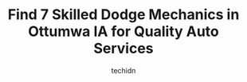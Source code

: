 ---
layout: ampstory
image: https://images.unsplash.com/photo-1629240543128-7af4196c0bd0?ixlib=rb-4.0.3&ixid=MnwxMjA3fDB8MHxwaG90by1wYWdlfHx8fGVufDB8fHx8&auto=format&fit=crop&w=640&h=853&q=80
author: techidn
featured: false
description: If youre in need of trustworthy and skilled Dodge Mechanic in Ottumwa IA, USA, youll be pleased to discover the 7 best Dodge Mechanic in town. Their expertise and commitment to customer sa
title: Find 7 Skilled Dodge Mechanics in Ottumwa IA for Quality Auto Services
cover:
   title: Find 7 Skilled Dodge Mechanics in Ottumwa IA for Quality Auto Services
   subtitle: Rickpate
   background: https://images.unsplash.com/photo-1629240543128-7af4196c0bd0?ixlib=rb-4.0.3&ixid=MnwxMjA3fDB8MHxwaG90by1wYWdlfHx8fGVufDB8fHx8&auto=format&fit=crop&w=640&h=853&q=80

pages: 
 - layout: thirds
   top: <h1>#1 Midwest Auto</h1>
   bottom: "<p>Great place!  I broke down near them and they went above and beyond to help me get back on the road.  They helped me find a rental car and gave me a ride to enterprise wh</p>"
   background: https://www.knot35.com/toplist/wp-content/uploads/2023/06/best-dodge-mechanic-1-in-ottumwa-ia-1685841896.jpeg
   backgroundblur: true
 - layout: thirds
   top: <h1>#2 Firestone Complete Auto Care</h1>
   bottom: "<p>225 W Main St, Ottumwa, IA 52501, United States</p>"
   background: https://www.knot35.com/toplist/wp-content/uploads/2023/06/best-dodge-mechanic-2-in-ottumwa-ia-1685841896.jpeg
   cta:
      link: https://www.knot35.com/toplist/find-7-skilled-dodge-mechanics-in-ottumwa-ia-for-quality-auto-services/
      text: Find 7 Skilled Dodge Mechanics in Ottumwa IA for Quality Auto Services
 - layout: thirds
   top: <h1>#3 C&C Automotive</h1>
   bottom: "<p>202 S Benton St, Ottumwa, IA 52501, United States</p>"
   background: https://www.knot35.com/toplist/wp-content/uploads/2023/06/best-dodge-mechanic-3-in-ottumwa-ia-1685841897.jpeg
   cta:
      link: https://www.knot35.com/toplist/find-7-skilled-dodge-mechanics-in-ottumwa-ia-for-quality-auto-services/
      text: Find 7 Skilled Dodge Mechanics in Ottumwa IA for Quality Auto Services
 - layout: thirds
   top: <h1>#4 Vice Transmission & Auto Repair</h1>
   bottom: "<p>235 N Madison Ave, Ottumwa, IA 52501, United States</p>"
   background: https://images.unsplash.com/photo-1614648718611-0635f29016cb?ixlib=rb-4.0.3&ixid=MnwxMjA3fDB8MHxwaG90by1wYWdlfHx8fGVufDB8fHx8&auto=format&fit=crop&w=640&h=853&q=80
   cta:
      link: https://www.knot35.com/toplist/find-7-skilled-dodge-mechanics-in-ottumwa-ia-for-quality-auto-services/
      text: Find 7 Skilled Dodge Mechanics in Ottumwa IA for Quality Auto Services
 - layout: thirds
   top: <h1>#5 Ricks Transmission & Auto Rpr</h1>
   bottom: "<p>1001 S Madison Ave, Ottumwa, IA 52501, United States</p>"
   background: https://images.unsplash.com/photo-1580610447943-1bfbef5efe07?ixlib=rb-4.0.3&ixid=MnwxMjA3fDB8MHxwaG90by1wYWdlfHx8fGVufDB8fHx8&auto=format&fit=crop&w=640&h=853&q=80
   cta:
      link: https://www.knot35.com/toplist/find-7-skilled-dodge-mechanics-in-ottumwa-ia-for-quality-auto-services/
      text: Find 7 Skilled Dodge Mechanics in Ottumwa IA for Quality Auto Services
 - layout: thirds
   top: <h1>#6 TechPro Automotive</h1>
   bottom: "<p>1010 Harding St, Ottumwa, IA 52501, United States</p>"
   background: https://images.unsplash.com/photo-1515405295579-ba7b45403062?ixlib=rb-4.0.3&ixid=MnwxMjA3fDB8MHxwaG90by1wYWdlfHx8fGVufDB8fHx8&auto=format&fit=crop&w=640&h=853&q=80
   cta:
      link: https://www.knot35.com/toplist/find-7-skilled-dodge-mechanics-in-ottumwa-ia-for-quality-auto-services/
      text: Find 7 Skilled Dodge Mechanics in Ottumwa IA for Quality Auto Services
 - layout: thirds
   top: <h1>#7 Sinaloa Auto Sales</h1>
   bottom: "<p>1425 E Main St, Ottumwa, IA 52501, United States</p>"
   background: https://images.unsplash.com/photo-1533735380053-eb8d0759b24a?ixlib=rb-4.0.3&ixid=MnwxMjA3fDB8MHxwaG90by1wYWdlfHx8fGVufDB8fHx8&auto=format&fit=crop&w=640&h=853&q=80
   cta:
      link: https://www.knot35.com/toplist/find-7-skilled-dodge-mechanics-in-ottumwa-ia-for-quality-auto-services/
      text: Find 7 Skilled Dodge Mechanics in Ottumwa IA for Quality Auto Services
 - layout: thirds
   middle: Continue reading...
   background: https://images.unsplash.com/photo-1541356665065-22676f35dd40?ixlib=rb-4.0.3&ixid=MnwxMjA3fDB8MHxwaG90by1wYWdlfHx8fGVufDB8fHx8&auto=format&fit=crop&w=640&h=853&q=80
   cta:
      link: https://www.knot35.com/toplist/find-7-skilled-dodge-mechanics-in-ottumwa-ia-for-quality-auto-services/
      text: Find 7 Skilled Dodge Mechanics in Ottumwa IA for Quality Auto Services
      
---